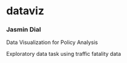 # dataviz
### Jasmin Dial
Data Visualization for Policy Analysis

Exploratory data task using traffic fatality data
